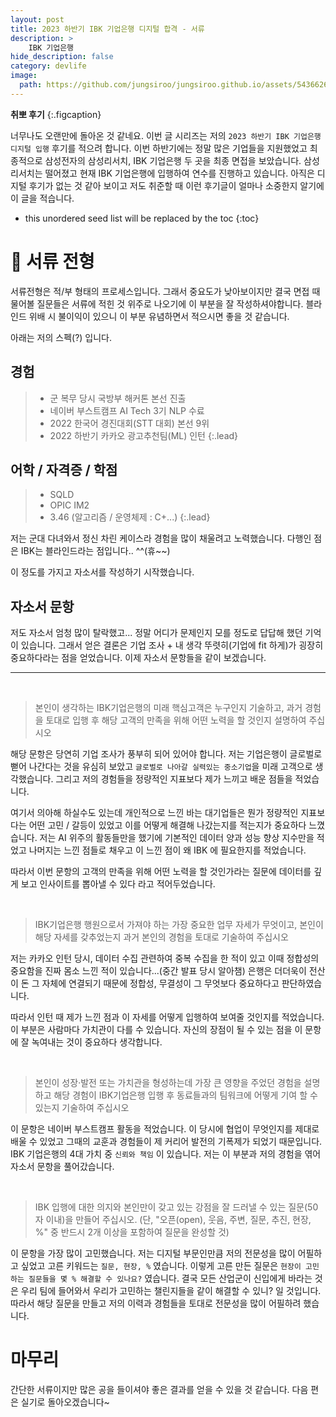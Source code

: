 ```yaml
---
layout: post
title: 2023 하반기 IBK 기업은행 디지털 합격 - 서류
description: >
    IBK 기업은행
hide_description: false
category: devlife
image:
  path: https://github.com/jungsiroo/jungsiroo.github.io/assets/54366260/0cdbe575-00d1-4f18-8bed-e8d0d885be3b
---
```


**취뽀 후기**
{:.figcaption}

너무나도 오랜만에 돌아온 것 같네요. 이번 글 시리즈는 저의 `2023 하반기 IBK 기업은행 디지털 입행` 후기를 적으려 합니다.
이번 하반기에는 정말 많은 기업들을 지원했었고 최종적으로 삼성전자의 삼성리서치, IBK 기업은행 두 곳을 최종 면접을 보았습니다. 
삼성리서치는 떨어졌고 현재 IBK 기업은행에 입행하여 연수를 진행하고 있습니다. 아직은 디지털 후기가 없는 것 같아 보이고 
저도 취준할 때 이런 후기글이 얼마나 소중한지 알기에 이 글을 적습니다.

* this unordered seed list will be replaced by the toc
{:toc}

# 📃 서류 전형

서류전형은 적/부 형태의 프로세스입니다. 그래서 중요도가 낮아보이지만 결국 면접 때 물어볼 질문들은 서류에 적힌 것 위주로 나오기에
이 부분을 잘 작성하셔야합니다. 블라인드 위배 시 불이익이 있으니 이 부분 유념하면서 적으시면 좋을 것 같습니다.

아래는 저의 스펙(?) 입니다.

## 경험

> * 군 복무 당시 국방부 해커톤 본선 진출
> * 네이버 부스트캠프 AI Tech 3기 NLP 수료
> * 2022 한국어 경진대회(STT 대회) 본선 9위
> * 2022 하반기 카카오 광고추천팀(ML) 인턴
{:.lead}

## 어학 / 자격증 / 학점

> * SQLD
> * OPIC IM2
> * 3.46 (알고리즘 / 운영체제 : C+...)
{:.lead}

저는 군대 다녀와서 정신 차린 케이스라 경험을 많이 채울려고 노력했습니다. 다행인 점은 IBK는 블라인드라는 점입니다.. ^^(휴~~)


이 정도를 가지고 자소서를 작성하기 시작했습니다.

## 자소서 문항

저도 자소서 엄청 많이 탈락했고... 정말 어디가 문제인지 모를 정도로 답답해 했던 기억이 있습니다.
 그래서 얻은 결론은 기업 조사 + 내 생각 뚜렷히(기업에 fit 하게)가 굉장히 중요하다라는 점을 얻었습니다. 이제 자소서 문항들을 같이 보겠습니다.

---

<br>

> 본인이 생각하는 IBK기업은행의 미래 핵심고객은 누구인지 기술하고, 과거 경험을 토대로 입행 후 해당 고객의 만족을 위해 어떤 노력을 할 것인지 설명하여 주십시오

해당 문항은 당연히 기업 조사가 풍부히 되어 있어야 합니다. 저는 기업은행이 글로벌로 뻗어 나간다는 것을 유심히 보았고 `글로벌로 나아갈 실력있는 중소기업`을 미래 고객으로 생각했습니다. 그리고 저의 경험들을 정량적인 지표보다 제가 느끼고 배운 점들을 적었습니다. 

여기서 의아해 하실수도 있는데 개인적으로 느낀 바는 대기업들은 뭔가 정량적인 지표보다는 어떤 고민 / 갈등이 있었고 이를 어떻게 해결해 나갔는지를
적는지가 중요하다 느꼈습니다. 저는 AI 위주의 활동들만을 했기에 기본적인 데이터 양과 성능 향상 지수만을 적었고 나머지는 느낀 점들로 채우고 이 느낀 점이 왜 IBK 에 필요한지를 적었습니다.

따라서 이번 문항의 고객의 만족을 위해 어떤 노력을 할 것인가라는 질문에 데이터를 깊게 보고 인사이트를 뽑아낼 수 있다 라고 적어두었습니다.


<br>

> IBK기업은행 행원으로서 가져야 하는 가장 중요한 업무 자세가 무엇이고, 본인이 해당 자세를 갖추었는지 과거 본인의 경험을 토대로 기술하여 주십시오

저는 카카오 인턴 당시, 데이터 수집 관련하여 중복 수집을 한 적이 있고 이때 정합성의 중요함을 진짜 몸소 느낀 적이 있습니다...(중간 발표 당시 알아챔)
은행은 더더욱이 전산이 돈 그 자체에 연결되기 때문에 정합성, 무결성이 그 무엇보다 중요하다고 판단하였습니다. 

따라서 인턴 때 제가 느낀 점과 이 자세를 어떻게 입행하여 보여줄 것인지를 적었습니다. 이 부분은 사람마다 가치관이 다를 수 있습니다. 
자신의 장점이 될 수 있는 점을 이 문항에 잘 녹여내는 것이 중요하다 생각합니다.


<br>

> 본인이 성장·발전 또는 가치관을 형성하는데 가장 큰 영향을 주었던 경험을 설명하고 해당 경험이 IBK기업은행 입행 후 동료들과의 팀워크에 어떻게 기여 할 수 있는지 기술하여 주십시오

이 문항은 네이버 부스트캠프 활동을 적었습니다. 이 당시에 협업이 무엇인지를 제대로 배울 수 있었고 그때의 교훈과 경험들이 제 커리어 발전의
기폭제가 되었기 때문입니다. IBK 기업은행의 4대 가치 중 `신뢰와 책임` 이 있습니다. 저는 이 부분과 저의 경험을 엮어 자소서 문항을 풀어갔습니다.


<br>

> IBK 입행에 대한 의지와 본인만이 갖고 있는 강점을 잘 드러낼 수 있는 질문(50자 이내)을 만들어 주십시오. (단, "오픈(open), 웃음, 주변, 질문, 추진, 현장, %" 중 반드시 2개 이상을 포함하여 질문을 완성할 것)

이 문항을 가장 많이 고민했습니다. 저는 디지털 부문인만큼 저의 전문성을 많이 어필하고 싶었고 고른 키워드는 `질문, 현장, %` 였습니다. 이렇게 고른 
만든 질문은 `현장이 고민하는 질문들을 몇 % 해결할 수 있나요?` 였습니다. 결국 모든 산업군이 신입에게 바라는 것은 우리 팀에 들어와서 우리가 고민하는
챌린지들을 같이 해결할 수 있니? 일 것입니다. 따라서 해당 질문을 만들고 저의 이력과 경험들을 토대로 전문성을 많이 어필하려 했습니다.

# 마무리

간단한 서류이지만 많은 공을 들이셔야 좋은 결과를 얻을 수 있을 것 같습니다. 다음 편은 실기로 돌아오겠습니다~ 
